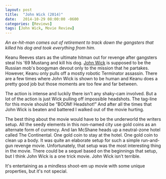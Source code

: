 ```yaml
---
layout: post
title:  "John Wick (2014)"
date:   2014-10-29 08:00:00 -0600
categories: [Reviews]
tags: [John Wick, Movie Review]
---
```


*An ex-hit-man comes out of retirement to track down the gangsters that killed his dog and took everything from him.*

Keanu Reeves stars as the ultimate hitman out for revenge after gangsters steal his '69 Mustang and kill his dog. [John Wick](https://www.imdb.com/title/tt2911666/) is supposed to be the Russian mob's boogyman devout only to the mission that he partakes. However, Keanu only pulls off a mostly robotic Terminator assassin. There are a few times where John Wick is shown to be human and Keanu does a pretty good job but those moments are too few and far between.

The action is intense and luckily there isn't any shaky-cam involved. But a lot of the action is just Wick pulling off impossible headshots. The tag-line for this movie should be “BOOM! Headshot!” And after all the times that John Wick is beaten and battered I walked out of the movie hurting.

The best thing about the movie would have to be the underworld the writers setup. All the seedy elements in this non-named city use gold coins as an alternate form of currency. And Ian McShane heads up a neutral-zone hotel called The Continental. One gold coin to stay at the hotel. One gold coin to clean up a body. It was quite an elaborate setup for such a simple run-and-gun revenge movie. Unfortunately, that setup was the most interesting thing in the movie. There could be a sequel based on the beginnings that setup, but I think John Wick is a one trick movie. John Wick isn't terrible.

It's entertaining as a mindless shoot-em up movie with some unique properties, but it's not special.
